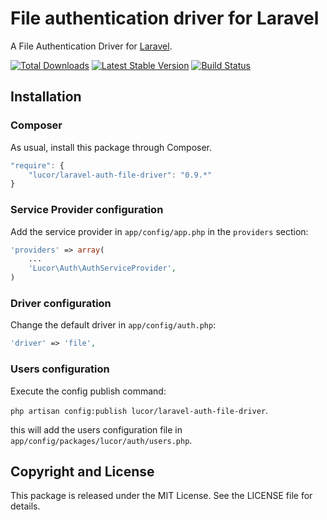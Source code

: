 # File authentication driver for Laravel

A File Authentication Driver for [Laravel](http://laravel.com).

[![Total Downloads](https://poser.pugx.org/lucor/laravel-auth-file-driver/downloads.png)](https://packagist.org/packages/lucor/laravel-auth-file-driver)
[![Latest Stable Version](https://poser.pugx.org/lucor/laravel-auth-file-driver/v/stable.png)](https://packagist.org/packages/lucor/laravel-auth-file-driver)
[![Build Status](https://travis-ci.org/lucor/laravel-auth-file-driver.png)](https://travis-ci.org/lucor/laravel-auth-file-driver)

## Installation

### Composer

As usual, install this package through Composer.

```js
"require": {
    "lucor/laravel-auth-file-driver": "0.9.*"
}
```

### Service Provider configuration
Add the service provider in `app/config/app.php` in the `providers` section:

```php
'providers' => array(
	...
    'Lucor\Auth\AuthServiceProvider',
)
```

### Driver configuration

Change the default driver in `app/config/auth.php`:

```php
'driver' => 'file',
```

### Users configuration
Execute the config publish command:

`php artisan config:publish lucor/laravel-auth-file-driver`.

this will add the users configuration file in `app/config/packages/lucor/auth/users.php`.

## Copyright and License
This package is released under the MIT License. See the LICENSE file for details.
